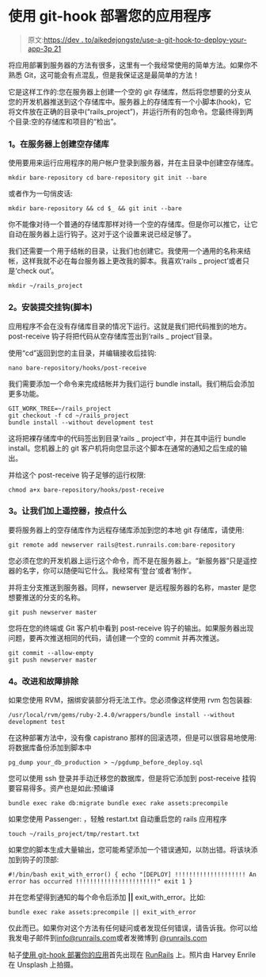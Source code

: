 # 使用 git-hook 部署您的应用程序

> 原文:[https://dev . to/aikedejongste/use-a-git-hook-to-deploy-your-app-3p 21](https://dev.to/aikedejongste/use-a-git-hook-to-deploy-your-app-3p21)

将应用部署到服务器的方法有很多，这里有一个我经常使用的简单方法。如果你不熟悉 Git，这可能会有点混乱，但是我保证这是最简单的方法！

它是这样工作的:您在服务器上创建一个空的 git 存储库，然后将您想要的分支从您的开发机器推送到这个存储库中。服务器上的存储库有一个小脚本(hook)，它将文件放在正确的目录中(“rails_project”)，并运行所有的包命令。您最终得到两个目录:空的存储库和项目的“检出”。

### [](#1-create-the-bare-repository-on-the-server)1。在服务器上创建空存储库

使用要用来运行应用程序的用户帐户登录到服务器，并在主目录中创建空存储库。

```
mkdir bare-repository cd bare-repository git init --bare 
```

或者作为一句俏皮话:

```
mkdir bare-repository && cd $_ && git init --bare 
```

你不能像对待一个普通的存储库那样对待一个空的存储库。但是你可以推它，让它自动在服务器上运行钩子。这对于这个设置来说已经足够了。

我们还需要一个用于结帐的目录，让我们也创建它。我使用一个通用的名称来结帐，这样我就不必在每台服务器上更改我的脚本。我喜欢‘rails _ project’或者只是‘check out’。

```
mkdir ~/rails_project 
```

### [](#2-install-the-commit-hook-script)2。安装提交挂钩(脚本)

应用程序不会在没有存储库目录的情况下运行。这就是我们把代码推到的地方。post-receive 钩子将把代码从空存储库签出到‘rails _ project’目录。

使用“cd”返回到您的主目录，并编辑接收后挂钩:

```
nano bare-repository/hooks/post-receive 
```

我们需要添加一个命令来完成结帐并为我们运行 bundle install。我们稍后会添加更多功能。

```
GIT_WORK_TREE=~/rails_project 
git checkout -f cd ~/rails_project 
bundle install --without development test 
```

这将把裸存储库中的代码签出到目录‘rails _ project’中，并在其中运行 bundle install。您机器上的 git 客户机将向您显示这个脚本在通常的通知之后生成的输出。

并给这个 post-receive 钩子足够的运行权限:

```
chmod a+x bare-repository/hooks/post-receive 
```

### [](#3-lets-add-the-remote-and-push-something)3。让我们加上遥控器，按点什么

要将服务器上的空存储库作为远程存储库添加到您的本地 git 存储库，请使用:

```
git remote add newserver rails@test.runrails.com:bare-repository 
```

您必须在您的开发机器上运行这个命令，而不是在服务器上。“新服务器”只是遥控器的名字，你可以随便叫它什么。我经常有‘登台’或者‘制作’。

并将主分支推送到服务器。同样，newserver 是远程服务器的名称，master 是您想要推送的分支的名称。

```
git push newserver master 
```

您将在您的终端或 Git 客户机中看到 post-receive 钩子的输出。如果服务器出现问题，要再次推送相同的代码，请创建一个空的 commit 并再次推送。

```
git commit --allow-empty 
git push newserver master 
```

### [](#4-improvements-and-troubleshooting)4。改进和故障排除

如果您使用 RVM，捆绑安装部分将无法工作。您必须像这样使用 rvm 包包装器:

```
/usr/local/rvm/gems/ruby-2.4.0/wrappers/bundle install --without development test 
```

在这种部署方法中，没有像 capistrano 那样的回滚选项，但是可以很容易地使用:
将数据库备份添加到脚本中

```
pg_dump your_db_production > ~/pgdump_before_deploy.sql 
```

您可以使用 ssh 登录并手动迁移您的数据库，但是将它添加到 post-receive 挂钩要容易得多。资产也是如此:预编译

```
bundle exec rake db:migrate bundle exec rake assets:precompile 
```

如果您使用 Passenger:
，轻触 restart.txt 自动重启您的 rails 应用程序

```
touch ~/rails_project/tmp/restart.txt 
```

如果您的脚本生成大量输出，您可能希望添加一个错误通知，以防出错。将该块添加到钩子的顶部:

```
#!/bin/bash exit_with_error() { echo "[DEPLOY] !!!!!!!!!!!!!!!!!!!! An error has occurred !!!!!!!!!!!!!!!!!!!!!!!" exit 1 } 
```

并在您希望得到通知的每个命令后添加 **||** exit_with_error。比如:

```
bundle exec rake assets:precompile || exit_with_error 
```

仅此而已。如果你对这个方法有任何疑问或者发现任何错误，请告诉我。你可以给我发电子邮件到[info@runrails.com](//mailto:info@runrails.com)或者发微博到 [@runrails.com](https://twitter.com/runrails)

帖子[使用 git-hook 部署你的应用](https://www.runrails.com/deploying/use-a-git-hook-to-deploy-your-app/)首先出现在 [RunRails](https://www.runrails.com) 上。照片由 Harvey Enrile 在 Unsplash 上拍摄。